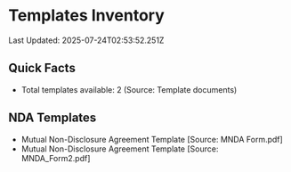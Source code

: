 # Templates Inventory
Last Updated: 2025-07-24T02:53:52.251Z

## Quick Facts
- Total templates available: 2 (Source: Template documents)

## NDA Templates
- Mutual Non-Disclosure Agreement Template [Source: MNDA Form.pdf]
- Mutual Non-Disclosure Agreement Template [Source: MNDA_Form2.pdf]

